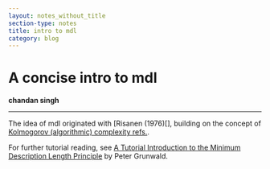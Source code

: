 ```yaml
---
layout: notes_without_title
section-type: notes
title: intro to mdl
category: blog
---
```




# A concise intro to mdl

**chandan singh** 

---

The idea of mdl originated with [Risanen (1976)[], building on the concept of [Kolmogorov (algorithmic) complexity refs.]().





For further tutorial reading, see [A Tutorial Introduction to the Minimum Description Length Principle]() by Peter Grunwald.